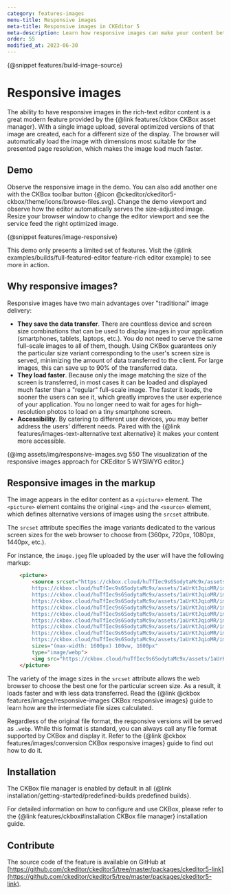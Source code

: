 ```yaml
---
category: features-images
menu-title: Responsive images
meta-title: Responsive images in CKEditor 5
meta-description: Learn how responsive images can make your content better.
order: 55
modified_at: 2023-06-30
---
```

{@snippet features/build-image-source}

# Responsive images

The ability to have responsive images in the rich-text editor content is a great modern feature provided by the {@link features/ckbox CKBox asset manager}. With a single image upload, several optimized versions of that image are created, each for a different size of the display. The browser will automatically load the image with dimensions most suitable for the presented page resolution, which makes the image load much faster. 

## Demo

Observe the responsive image in the demo. You can also add another one with the CKBox toolbar button {@icon @ckeditor/ckeditor5-ckbox/theme/icons/browse-files.svg}. Change the demo viewport and observe how the editor automatically serves the size-adjusted image. Resize your browser window to change the editor viewport and see the service feed the right optimized image.

{@snippet features/image-responsive}

<info-box info>
	This demo only presents a limited set of features. Visit the {@link examples/builds/full-featured-editor feature-rich editor example} to see more in action.
</info-box>


## Why responsive images?

Responsive images have two main advantages over "traditional" image delivery:

* **They save the data transfer**. There are countless device and screen size combinations that can be used to display images in your application (smartphones, tablets, laptops, etc.). You do not need to serve the same full–scale images to all of them, though. Using CKBox guarantees only the particular size variant corresponding to the user's screen size is served, minimizing the amount of data transferred to the client. For large images, this can save up to 90% of the transferred data.
* **They load faster**. Because only the image matching the size of the screen is transferred, in most cases it can be loaded and displayed much faster than a "regular" full–scale image. The faster it loads, the sooner the users can see it, which greatly improves the user experience of your application. You no longer need to wait for ages for high–resolution photos to load on a tiny smartphone screen.
* **Accessibility**. By catering to different user devices, you may better address the users' different needs. Paired with the {@link features/images-text-alternative text alternative} it makes your content more accessible.

{@img assets/img/responsive-images.svg 550 The visualization of the responsive images approach for CKEditor 5 WYSIWYG editor.}

## Responsive images in the markup

The image appears in the editor content as a `<picture>` element. The `<picture>` element contains the original `<img>` and the `<source>` element, which defines alternative versions of images using the `srcset` attribute.

The `srcset` attribute specifies the image variants dedicated to the various screen sizes for the web browser to choose from (360px, 720px, 1080px, 1440px, etc.).

For instance, the `image.jgeg` file uploaded by the user will have the following markup:

```html
	<picture>
		<source srcset="https://ckbox.cloud/huTfIec9s6SodytaMc9x/assets/1aUrKtJqioMR/images/160.webp 160w,
		https://ckbox.cloud/huTfIec9s6SodytaMc9x/assets/1aUrKtJqioMR/images/320.webp 320w,
		https://ckbox.cloud/huTfIec9s6SodytaMc9x/assets/1aUrKtJqioMR/images/480.webp 480w,
		https://ckbox.cloud/huTfIec9s6SodytaMc9x/assets/1aUrKtJqioMR/images/640.webp 640w,
		https://ckbox.cloud/huTfIec9s6SodytaMc9x/assets/1aUrKtJqioMR/images/800.webp 800w,
		https://ckbox.cloud/huTfIec9s6SodytaMc9x/assets/1aUrKtJqioMR/images/960.webp 960w,
		https://ckbox.cloud/huTfIec9s6SodytaMc9x/assets/1aUrKtJqioMR/images/1120.webp 1120w,
		https://ckbox.cloud/huTfIec9s6SodytaMc9x/assets/1aUrKtJqioMR/images/1280.webp 1280w,
		https://ckbox.cloud/huTfIec9s6SodytaMc9x/assets/1aUrKtJqioMR/images/1440.webp 1440w,
		https://ckbox.cloud/huTfIec9s6SodytaMc9x/assets/1aUrKtJqioMR/images/1600.webp 1600w"
		sizes="(max-width: 1600px) 100vw, 1600px"
		type="image/webp">
		<img src="https://ckbox.cloud/huTfIec9s6SodytaMc9x/assets/1aUrKtJqioMR/images/1600.jpeg" alt="Snowdrop" data-ckbox-resource-id="M0tgMczsDphw">
	</picture>
```

The variety of the image sizes in the `srcset` attribute allows the web browser to choose the best one for the particular screen size. As a result, it loads faster and with less data transferred. Read the {@link @ckbox features/images/responsive-images CKBox responsive images} guide to learn how are the intermediate file sizes calculated.

Regardless of the original file format, the responsive versions will be served as `.webp`. While this format is standard, you can always call any file format supported by CKBox and display it. Refer to the {@link @ckbox features/images/conversion CKBox responsive images} guide to find out how to do it.

## Installation

<info-box>
	The CKBox file manager is enabled by default in all {@link installation/getting-started/predefined-builds predefined builds}.
</info-box>

For detailed information on how to configure and use CKBox, please refer to the {@link features/ckbox#installation CKBox file manager} installation guide.


## Contribute

The source code of the feature is available on GitHub at [https://github.com/ckeditor/ckeditor5/tree/master/packages/ckeditor5-link](https://github.com/ckeditor/ckeditor5/tree/master/packages/ckeditor5-link).
